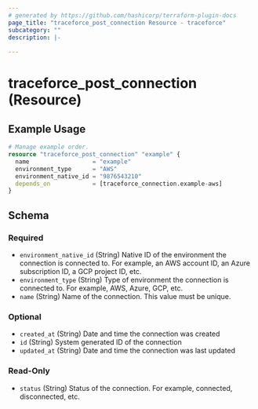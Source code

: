```yaml
---
# generated by https://github.com/hashicorp/terraform-plugin-docs
page_title: "traceforce_post_connection Resource - traceforce"
subcategory: ""
description: |-
  
---
```


# traceforce_post_connection (Resource)



## Example Usage

```terraform
# Manage example order.
resource "traceforce_post_connection" "example" {
  name                  = "example"
  environment_type      = "AWS"
  environment_native_id = "9876543210"
  depends_on            = [traceforce_connection.example-aws]
}
```

<!-- schema generated by tfplugindocs -->
## Schema

### Required

- `environment_native_id` (String) Native ID of the environment the connection is connected to. For example, an AWS account ID, an Azure subscription ID, a GCP project ID, etc.
- `environment_type` (String) Type of environment the connection is connected to. For example, AWS, Azure, GCP, etc.
- `name` (String) Name of the connection. This value must be unique.

### Optional

- `created_at` (String) Date and time the connection was created
- `id` (String) System generated ID of the connection
- `updated_at` (String) Date and time the connection was last updated

### Read-Only

- `status` (String) Status of the connection. For example, connected, disconnected, etc.
